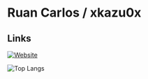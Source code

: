 # Ruan Carlos / xkazu0x

## Links
[![Website](https://img.shields.io/badge/website-000000?style=for-the-badge&logo=About.me&logoColor=white)](https://xkazu0x.github.io/)

![Top Langs](https://github-readme-stats.vercel.app/api/top-langs/?username=xkazu0x&layout=compact&theme=noctis_minimus)

<!--
![](https://img.shields.io/badge/Java-ED8B00?style=for-the-badge&logo=openjdk&logoColor=white)
![](https://img.shields.io/badge/Python-14354C?style=for-the-badge&logo=python&logoColor=white)
![](https://img.shields.io/badge/PHP-777BB4?style=for-the-badge&logo=php&logoColor=white)
-->

<!--
**xkazu0x/xkazu0x** is a ✨ _special_ ✨ repository because its `README.md` (this file) appears on your GitHub profile.

Here are some ideas to get you started:

- 🔭 I’m currently working on ...
- 🌱 I’m currently learning ...
- 👯 I’m looking to collaborate on ...
- 🤔 I’m looking for help with ...
- 💬 Ask me about ...
- 📫 How to reach me: ...
- 😄 Pronouns: ...
- ⚡ Fun fact: ...
-->
